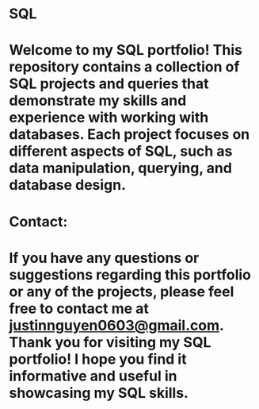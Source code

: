 # SQL
# Welcome to my SQL portfolio! This repository contains a collection of SQL projects and queries that demonstrate my skills and experience with working with databases. Each project focuses on different aspects of SQL, such as data manipulation, querying, and database design.

# Contact:
# If you have any questions or suggestions regarding this portfolio or any of the projects, please feel free to contact me at justinnguyen0603@gmail.com. Thank you for visiting my SQL portfolio! I hope you find it informative and useful in showcasing my SQL skills.
